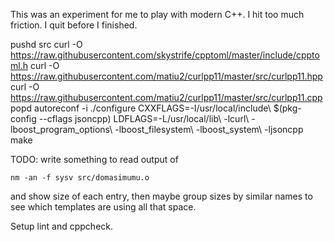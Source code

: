 This was an experiment for me to play with modern C++. I hit too much friction.
I quit before I finished.

pushd src
curl -O https://raw.githubusercontent.com/skystrife/cpptoml/master/include/cpptoml.h
curl -O https://raw.githubusercontent.com/matiu2/curlpp11/master/src/curlpp11.hpp
curl -O https://raw.githubusercontent.com/matiu2/curlpp11/master/src/curlpp11.cpp
popd
autoreconf -i
./configure CXXFLAGS=-I/usr/local/include\ $(pkg-config --cflags jsoncpp) LDFLAGS=-L/usr/local/lib\ -lcurl\ -lboost_program_options\ -lboost_filesystem\ -lboost_system\ -ljsoncpp
make

TODO: write something to read output of

    nm -an -f sysv src/domasimumu.o

and show size of each entry, then maybe group sizes by similar names to see which templates are using all that space.

Setup lint and cppcheck.
